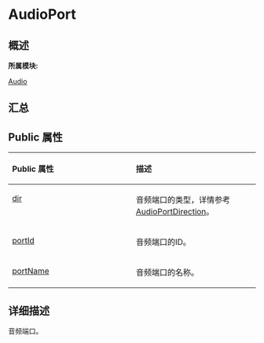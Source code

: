# AudioPort<a name="ZH-CN_TOPIC_0000001343320993"></a>

## **概述**<a name="section984420184083931"></a>

**所属模块:**

[Audio](_audio.md)

## **汇总**<a name="section1816441524083931"></a>

## Public 属性<a name="pub-attribs"></a>

<a name="table1524141649083931"></a>
<table><thead align="left"><tr id="row1575145821083931"><th class="cellrowborder" valign="top" width="50%" id="mcps1.1.3.1.1"><p id="p1483356257083931"><a name="p1483356257083931"></a><a name="p1483356257083931"></a>Public 属性</p>
</th>
<th class="cellrowborder" valign="top" width="50%" id="mcps1.1.3.1.2"><p id="p1180337393083931"><a name="p1180337393083931"></a><a name="p1180337393083931"></a>描述</p>
</th>
</tr>
</thead>
<tbody><tr id="row509600696083931"><td class="cellrowborder" valign="top" width="50%" headers="mcps1.1.3.1.1 "><p id="p335453246083931"><a name="p335453246083931"></a><a name="p335453246083931"></a><a href="_audio.md#ga144336f0f64927730a184c16d8c27698">dir</a></p>
</td>
<td class="cellrowborder" valign="top" width="50%" headers="mcps1.1.3.1.2 "><p id="p809245999083931"><a name="p809245999083931"></a><a name="p809245999083931"></a>音频端口的类型，详情参考<a href="_audio.md#ga68ff7140b15790debbac4bbc62f8e9f8">AudioPortDirection</a>。</p>
</td>
</tr>
<tr id="row166810886083931"><td class="cellrowborder" valign="top" width="50%" headers="mcps1.1.3.1.1 "><p id="p1940112041083931"><a name="p1940112041083931"></a><a name="p1940112041083931"></a><a href="_audio.md#ga073981e0345b9a840fed9ac6ad6e5264">portId</a></p>
</td>
<td class="cellrowborder" valign="top" width="50%" headers="mcps1.1.3.1.2 "><p id="p1092234097083931"><a name="p1092234097083931"></a><a name="p1092234097083931"></a>音频端口的ID。</p>
</td>
</tr>
<tr id="row1908872814083931"><td class="cellrowborder" valign="top" width="50%" headers="mcps1.1.3.1.1 "><p id="p595107554083931"><a name="p595107554083931"></a><a name="p595107554083931"></a><a href="_audio.md#ga6cbf88ceff4bcd03b125d45873e654a1">portName</a></p>
</td>
<td class="cellrowborder" valign="top" width="50%" headers="mcps1.1.3.1.2 "><p id="entry1557384655083931p0"><a name="entry1557384655083931p0"></a><a name="entry1557384655083931p0"></a>音频端口的名称。</p>
</td>
</tr>
</tbody>
</table>

## **详细描述**<a name="section1030863926083931"></a>

音频端口。

